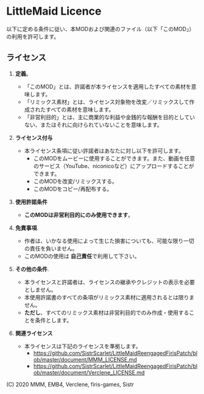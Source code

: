 # LittleMaid Licence

以下に定める条件に従い、本MODおよび関連のファイル（以下「このMOD」）の利用を許可します。  

## ライセンス  
1. **定義**。
   - 「このMOD」とは、許諾者が本ライセンスを適用したすべての素材を意味します。
   - 「リミックス素材」とは、ライセンス対象物を改変／リミックスして作成されたすべての素材を意味します。
   - 「非営利目的」とは、主に商業的な利益や金銭的な報酬を目的としていない、またはそれに向けられていないことを意味します。

2. **ライセンス付与**
   - 本ライセンス条項に従い許諾者はあなたに対し以下を許可します。
     - このMODをムービーに使用することができます。また、動画を任意のサービス（YouTube、niconicoなど）にアップロードすることができます。
     - このMODを改変/リミックスする。
     - このMODをコピー/再配布する。

3. **使用許諾条件**
   - **このMODは非営利目的にのみ使用できます**。

4. **免責事項**. 
   - 作者は、いかなる使用によって生じた損害についても、可能な限り一切の責任を負いません。
   - このMODの使用は **自己責任**で利用して下さい。

5. **その他の条件**.
   - 本ライセンスと許諾者は、ライセンスの継承やクレジットの表示を必要としません。
   - 本使用許諾書のすべての条項がリミックス素材に適用されるとは限りません。
   - **ただし**、すべてのリミックス素材は非営利目的でのみ作成・使用することを条件とします。
   
6. **関連ライセンス**
   - 本ライセンスは下記のライセンスを準拠します。
     - https://github.com/SistrScarlet/LittleMaidReengagedFirisPatch/blob/master/document/MMM_LICENSE.md  
     - https://github.com/SistrScarlet/LittleMaidReengagedFirisPatch/blob/master/document/Verclene_LICENSE.md 
  
(C) 2020 MMM, EMB4, Verclene, firis-games, Sistr